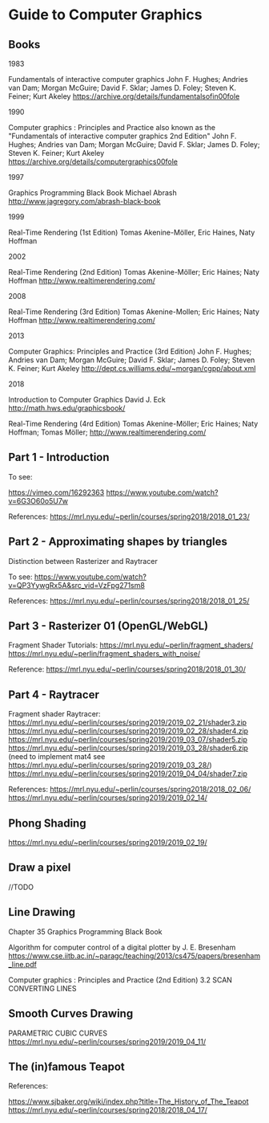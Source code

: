 # Guide to Computer Graphics

## Books

1983

Fundamentals of interactive computer graphics
John F. Hughes; Andries van Dam; Morgan McGuire; David F. Sklar; James D. Foley; Steven K. Feiner; Kurt Akeley
https://archive.org/details/fundamentalsofin00fole

1990

Computer graphics : Principles and Practice
also known as the "Fundamentals of interactive computer graphics 2nd Edition"
John F. Hughes; Andries van Dam; Morgan McGuire; David F. Sklar; James D. Foley; Steven K. Feiner; Kurt Akeley
https://archive.org/details/computergraphics00fole

1997

Graphics Programming Black Book
Michael Abrash
http://www.jagregory.com/abrash-black-book

1999

Real-Time Rendering (1st Edition)
Tomas Akenine-Möller, Eric Haines, Naty Hoffman

2002

Real-Time Rendering (2nd Edition)
Tomas Akenine-Möller; Eric Haines; Naty Hoffman
http://www.realtimerendering.com/

2008

Real-Time Rendering (3rd Edition)
Tomas Akenine-Mollen; Eric Haines; Naty Hoffman 
http://www.realtimerendering.com/

2013

Computer Graphics: Principles and Practice (3rd Edition)
John F. Hughes; Andries van Dam; Morgan McGuire; David F. Sklar; James D. Foley; Steven K. Feiner; Kurt Akeley
http://dept.cs.williams.edu/~morgan/cgpp/about.xml

2018

Introduction to Computer Graphics
David J. Eck 
http://math.hws.edu/graphicsbook/

Real-Time Rendering (4rd Edition)
Tomas Akenine-Möller; Eric Haines; Naty Hoffman; Tomas Möller;
http://www.realtimerendering.com/


## Part 1 - Introduction


To see:

https://vimeo.com/16292363
https://www.youtube.com/watch?v=6G3O60o5U7w

References:
https://mrl.nyu.edu/~perlin/courses/spring2018/2018_01_23/

## Part 2 - Approximating shapes by triangles

Distinction between Rasterizer and Raytracer

To see:
https://www.youtube.com/watch?v=QP3YywgRx5A&src_vid=VzFpg271sm8

References:
https://mrl.nyu.edu/~perlin/courses/spring2018/2018_01_25/

## Part 3 - Rasterizer 01 (OpenGL/WebGL)

Fragment Shader Tutorials:
https://mrl.nyu.edu/~perlin/fragment_shaders/
https://mrl.nyu.edu/~perlin/fragment_shaders_with_noise/

Reference:
https://mrl.nyu.edu/~perlin/courses/spring2018/2018_01_30/

## Part 4 - Raytracer

Fragment shader Raytracer:
https://mrl.nyu.edu/~perlin/courses/spring2019/2019_02_21/shader3.zip
https://mrl.nyu.edu/~perlin/courses/spring2019/2019_02_28/shader4.zip
https://mrl.nyu.edu/~perlin/courses/spring2019/2019_03_07/shader5.zip
https://mrl.nyu.edu/~perlin/courses/spring2019/2019_03_28/shader6.zip (need to implement mat4 see https://mrl.nyu.edu/~perlin/courses/spring2019/2019_03_28/)
https://mrl.nyu.edu/~perlin/courses/spring2019/2019_04_04/shader7.zip

References:
https://mrl.nyu.edu/~perlin/courses/spring2018/2018_02_06/
https://mrl.nyu.edu/~perlin/courses/spring2019/2019_02_14/

## Phong Shading

https://mrl.nyu.edu/~perlin/courses/spring2019/2019_02_19/


## Draw a pixel

//TODO

## Line Drawing

Chapter 35
Graphics Programming Black Book

Algorithm for computer control of a digital plotter
by J. E. Bresenham 
https://www.cse.iitb.ac.in/~paragc/teaching/2013/cs475/papers/bresenham_line.pdf

Computer graphics : Principles and Practice (2nd Edition)
3.2 SCAN CONVERTING LINES 

## Smooth Curves Drawing

PARAMETRIC CUBIC CURVES
https://mrl.nyu.edu/~perlin/courses/spring2019/2019_04_11/

## The (in)famous Teapot

References:

https://www.sjbaker.org/wiki/index.php?title=The_History_of_The_Teapot
https://mrl.nyu.edu/~perlin/courses/spring2018/2018_04_17/



